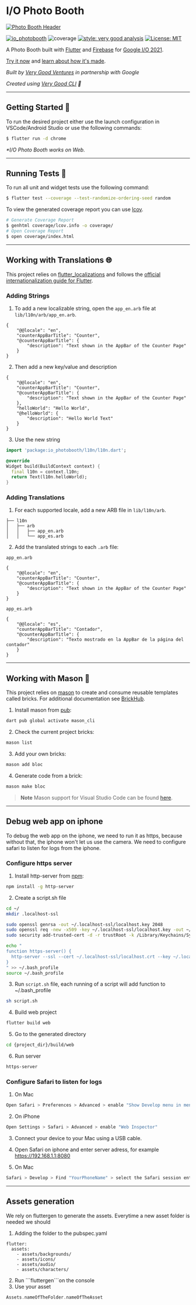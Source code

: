 # I/O Photo Booth

[![Photo Booth Header][logo]][photo_booth_link]

[![io_photobooth][build_status_badge]][workflow_link]
![coverage][coverage_badge]
[![style: very good analysis][very_good_analysis_badge]][very_good_analysis_link]
[![License: MIT][license_badge]][license_link]

A Photo Booth built with [Flutter][flutter_link] and [Firebase][firebase_link] for [Google I/O 2021][google_io_link].

[Try it now][photo_booth_link] and [learn about how it's made][blog_link].

*Built by [Very Good Ventures][very_good_ventures_link] in partnership with Google*

*Created using [Very Good CLI][very_good_cli_link] 🤖*

---

## Getting Started 🚀

To run the desired project either use the launch configuration in VSCode/Android Studio or use the following commands:

```sh
$ flutter run -d chrome
```

_\*I/O Photo Booth works on Web._

---

## Running Tests 🧪

To run all unit and widget tests use the following command:

```sh
$ flutter test --coverage --test-randomize-ordering-seed random
```

To view the generated coverage report you can use [lcov](https://github.com/linux-test-project/lcov).

```sh
# Generate Coverage Report
$ genhtml coverage/lcov.info -o coverage/
# Open Coverage Report
$ open coverage/index.html
```

---

## Working with Translations 🌐

This project relies on [flutter_localizations][flutter_localizations_link] and follows the [official internationalization guide for Flutter][internationalization_link].

### Adding Strings

1. To add a new localizable string, open the `app_en.arb` file at `lib/l10n/arb/app_en.arb`.

```arb
{
    "@@locale": "en",
    "counterAppBarTitle": "Counter",
    "@counterAppBarTitle": {
        "description": "Text shown in the AppBar of the Counter Page"
    }
}
```

2. Then add a new key/value and description

```arb
{
    "@@locale": "en",
    "counterAppBarTitle": "Counter",
    "@counterAppBarTitle": {
        "description": "Text shown in the AppBar of the Counter Page"
    },
    "helloWorld": "Hello World",
    "@helloWorld": {
        "description": "Hello World Text"
    }
}
```

3. Use the new string

```dart
import 'package:io_photobooth/l10n/l10n.dart';

@override
Widget build(BuildContext context) {
  final l10n = context.l10n;
  return Text(l10n.helloWorld);
}
```

### Adding Translations

1. For each supported locale, add a new ARB file in `lib/l10n/arb`.

```
├── l10n
│   ├── arb
│   │   ├── app_en.arb
│   │   └── app_es.arb
```

2. Add the translated strings to each `.arb` file:

`app_en.arb`

```arb
{
    "@@locale": "en",
    "counterAppBarTitle": "Counter",
    "@counterAppBarTitle": {
        "description": "Text shown in the AppBar of the Counter Page"
    }
}
```

`app_es.arb`

```arb
{
    "@@locale": "es",
    "counterAppBarTitle": "Contador",
    "@counterAppBarTitle": {
        "description": "Texto mostrado en la AppBar de la página del contador"
    }
}
```

---

## Working with Mason 🧱

This project relies on [mason](https://github.com/felangel/mason) to create and consume reusable templates called bricks. For additional documentation see [BrickHub](https://docs.brickhub.dev).

1. Install mason from [pub](https://pub.dev):
```sh
dart pub global activate mason_cli
```

2. Check the current project bricks:
```sh
mason list
```

3. Add your own bricks:
```sh
mason add bloc
```

4. Generate code from a brick:
```sh
mason make bloc
```

> **Note**
> Mason support for Visual Studio Code can be found [here](https://marketplace.visualstudio.com/items?itemName=FelixAngelov.mason).

---
## Debug web app on iphone

To debug the web app on the iphone, we need to run it as https, because without that, the iphone won't let us use the camera. We need to configure safari to listen for logs from the iphone.

### Configure https server

1. Install http-server from [npm](https://www.npmjs.com):

```sh
npm install -g http-server
```

2. Create a script.sh file

```sh
cd ~/
mkdir .localhost-ssl

sudo openssl genrsa -out ~/.localhost-ssl/localhost.key 2048
sudo openssl req -new -x509 -key ~/.localhost-ssl/localhost.key -out ~/.localhost-ssl/localhost.crt -days 3650 -subj /CN=localhost
sudo security add-trusted-cert -d -r trustRoot -k /Library/Keychains/System.keychain ~/.localhost-ssl/localhost.crt

echo "
function https-server() {
  http-server --ssl --cert ~/.localhost-ssl/localhost.crt --key ~/.localhost-ssl/localhost.key
}
" >> ~/.bash_profile
source ~/.bash_profile
```

3. Run `script.sh` file, each running of a script will add function to ~/.bash_profile

```sh
sh script.sh
```

4. Build web project

```sh
flutter build web
```

5. Go to the generated directory

```sh
cd {project_dir}/build/web
```

6. Run server

```sh
https-server
```

### Configure Safari to listen for logs

1. On Mac

```sh
Open Safari > Preferences > Advanced > enable "Show Develop menu in menu bar"
```

2. On iPhone

```sh
Open Settings > Safari > Advanced > enable "Web Inspector"
```

3. Connect your device to your Mac using a USB cable.

4. Open Safari on iphone and enter server adress, for example https://192.168.1.1:8080

5. On Mac

```sh
Safari > Develop > Find "YourPhoneName" > select the Safari session entered earlier, for example 192.168.1.1
```

---

## Assets generation

We rely on fluttergen to generate the assets. Everytime a new asset folder is needed we should

1. Adding the folder to the pubspec.yaml
```
flutter:
  assets:
    - assets/backgrounds/
    - assets/icons/
    - assets/audio/
    - assets/characters/
```

2. Run ´´´fluttergen´´´on the console
3. Use your asset

```dart
Assets.nameOfTheFolder.nameOfTheAsset
```


[build_status_badge]: https://github.com/flutter/photobooth/actions/workflows/main.yaml/badge.svg
[coverage_badge]: coverage_badge.svg
[firebase_link]: https://firebase.google.com/
[flutter_link]: https://flutter.dev
[flutter_localizations_link]: https://api.flutter.dev/flutter/flutter_localizations/flutter_localizations-library.html
[google_io_link]: https://events.google.com/io/
[blog_link]: https://medium.com/flutter/how-its-made-i-o-photo-booth-3b8355d35883
[internationalization_link]: https://flutter.dev/docs/development/accessibility-and-localization/internationalization
[license_badge]: https://img.shields.io/badge/license-MIT-blue.svg
[license_link]: https://opensource.org/licenses/MIT
[logo]: art/header.png
[photo_booth_link]: https://photobooth.flutter.dev
[very_good_analysis_badge]: https://img.shields.io/badge/style-very_good_analysis-B22C89.svg
[very_good_analysis_link]: https://pub.dev/packages/very_good_analysis
[very_good_cli_link]: https://github.com/VeryGoodOpenSource/very_good_cli
[very_good_ventures_link]: https://verygood.ventures/
[workflow_link]: https://github.com/flutter/photobooth/actions/workflows/main.yaml

